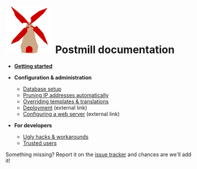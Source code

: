 # ![](assets/postmill-128.png) Postmill documentation

* **[Getting started](../README.md#getting-started)**

* **Configuration & administration**

    * [Database setup](database-setup.md)
    * [Pruning IP addresses automatically](pruning-ips.md)
    * [Overriding templates & translations](overrides.md)
    * [Deployment][deploy] (external link)
    * [Configuring a web server][web server] (external link)

* **For developers**
    * [Ugly hacks & workarounds](workarounds.md)
    * [Trusted users](trusted_users.md)
   
Something missing? Report it on the [issue tracker][issues] and chances are
we'll add it!


[deploy]: https://symfony.com/doc/3.4/deployment.html
[web server]: https://symfony.com/doc/3.4/setup/web_server_configuration.html
[issues]: https://gitlab.com/edgyemma/Postmill/issues
